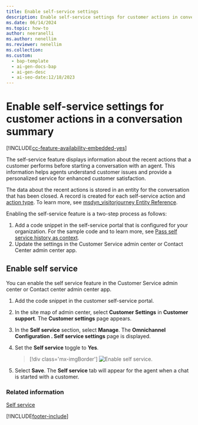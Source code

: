 ```yaml
---
title: Enable self-service settings
description: Enable self-service settings for customer actions in conversations to help agents understand customer issues and provide personalized service.
ms.date: 06/14/2024
ms.topic: how-to
author: neeranelli
ms.author: nenellim
ms.reviewer: nenellim
ms.collection:
ms.custom:
  - bap-template
  - ai-gen-docs-bap
  - ai-gen-desc
  - ai-seo-date:12/18/2023
---
```


# Enable self-service settings for customer actions in a conversation summary

[!INCLUDE[cc-feature-availability-embedded-yes](../../includes/cc-feature-availability.md)]

The self-service feature displays information about the recent actions that a customer performs before starting a conversation with an agent. This information helps agents understand customer issues and provide a personalized service for enhanced customer satisfaction.

The data about the recent actions is stored in an entity for the conversation that has been closed. A record is created for each self-service action and [action type](../use/oc-customer-summary.md#view-self-service). To learn more, see [msdyn_visitorjourney Entity Reference](../develop/reference/entities/msdyn_visitorjourney.md).

Enabling the self-service feature is a two-step process as follows:
1. Add a code snippet in the self-service portal that is configured for your organization. For the sample code and to learn more, see [Pass self service history as context](../develop/reference/methods/setContextProvider.md#pass-customers-self-service-as-context).
2. Update the settings in the Customer Service admin center or Contact Center admin center app.

## Enable self service

You can enable the self service feature in the Customer Service admin center or Contact center admin center app.

1. Add the code snippet in the customer self-service portal.

1. In the site map of admin center, select **Customer Settings** in **Customer support**. The **Customer settings** page appears.

1. In the **Self service** section, select **Manage**. The **Omnichannel Configuration . Self service settings** page is displayed.      

1. Set the **Self service** toggle to **Yes**.

   > [!div class='mx-imgBorder']
   > ![Enable self service.](../media/enable-self-service.png "Enable self service")
 
1. Select **Save**. The **Self service** tab will appear for the agent when a chat is started with a customer.

### Related information

[Self service](../use/oc-customer-summary.md#view-self-service)


[!INCLUDE[footer-include](../../includes/footer-banner.md)]

